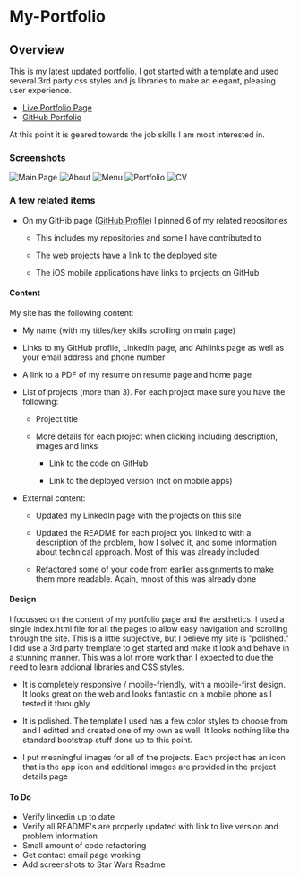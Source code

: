 # My-Portfolio

## Overview

This is my latest updated portfolio.  I got started with a template and used several 3rd party css styles and js libraries to make an elegant, pleasing user experience.
* [Live Portfolio Page](https://plinck.github.io/My-Portfolio/)
* [GitHub Portfolio](https://github.com/plinck/My-Portfolio)

At this point it is geared towards the job skills I am most interested in. 

### Screenshots
![Main Page](assets/images/appImages/MainPage.png) ![About](assets/images/appImages/About.png) 
![Menu](assets/images/appImages/Menu.png) ![Portfolio](assets/images/appImages/Portfolio.png) 
![CV](assets/images/appImages/Resume.png) 


### A few related items

* On my GitHib page ([GitHub Profile](https://github.com/plinck)) I pinned 6 of my related repositories

  * This includes my repositories and some I have contributed to

  * The web projects have a link to the deployed site

  * The iOS mobile applications have links to projects on GitHub

#### Content

My site has the following content:

* My name (with my titles/key skills scrolling on main page)

* Links to my GitHub profile, LinkedIn page, and Athlinks page as well as your email address and phone number

* A link to a PDF of my resume on resume page and home page

* List of projects (more than 3). For each project make sure you have the following:

  * Project title
  
  * More details for each project when clicking including description, images and links
  
    * Link to the code on GitHub

    * Link to the deployed version (not on mobile apps)
  
* External content:

  * Updated my LinkedIn page with the projects on this site

  * Updated the README for each project you linked to with a description of the problem,
  how I solved it, and some information about technical approach.  Most of this was already included

  * Refactored some of your code from earlier assignments to make them more readable.  Again, mnost of this was already done

#### Design

I focussed on the content of my portfolio page and the aesthetics. I used a single index.html file for all the pages to allow easy navigation and scrolling through the site.  This is a little  subjective, but I believe my site is "polished." I did use a 3rd party tremplate to get started and make it look and behave in a stunning manner.  This was a lot more work than I expected to due the need to learn addional libraries and CSS styles.

* It is completely responsive / mobile-friendly, with a mobile-first design.  It looks great on the web and looks fantastic on a mobile phone as I tested it throughly.

* It is polished. The template I used has a few color styles to choose from and I editted and created one of my own as well.  It looks nothing like the standard bootstrap stuff done up to this point.

* I put meaningful images for all of the projects.  Each project has an icon that is the app icon and additional images are provided in the project details page

#### To Do

* Verify linkedin up to date
* Verify all README's are properly updated with link to live version and problem information
* Small amount of code refactoring
* Get contact email page working
* Add screenshots to Star Wars Readme
